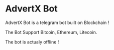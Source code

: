# AdvertX Bot

AdvertX Bot is a telegram bot built on Blockchain !

The Bot Support Bitcoin, Ethereum, Litecoin.

The bot is actualy offline !

